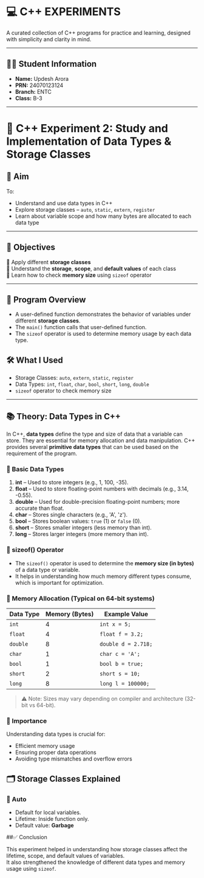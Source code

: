 # 💻 C++ EXPERIMENTS

A curated collection of C++ programs for practice and learning, designed with simplicity and clarity in mind.

---

## 👨‍🎓 Student Information

- **Name:** Updesh Arora  
- **PRN:** 24070123124  
- **Branch:** ENTC  
- **Class:** B-3

---
# 🧪 C++ Experiment 2: Study and Implementation of Data Types & Storage Classes

## 🎯 Aim

To:
- Understand and use data types in C++
- Explore storage classes – `auto`, `static`, `extern`, `register`
- Learn about variable scope and how many bytes are allocated to each data type

---

## 📌 Objectives

🔹 Apply different **storage classes**  
🔹 Understand the **storage**, **scope**, and **default values** of each class  
🔹 Learn how to check **memory size** using `sizeof` operator  

---

## 🧾 Program Overview

- A user-defined function demonstrates the behavior of variables under different **storage classes**.
- The `main()` function calls that user-defined function.
- The `sizeof` operator is used to determine memory usage by each data type.
  
## 🛠️ What I Used

- Storage Classes: `auto`, `extern`, `static`, `register`
- Data Types: `int`, `float`, `char`, `bool`, `short`, `long`, `double`
- `sizeof` operator to check memory size
---
## 📚 Theory: Data Types in C++

In C++, **data types** define the type and size of data that a variable can store. They are essential for memory allocation and data manipulation. C++ provides several **primitive data types** that can be used based on the requirement of the program.

### 🔹 Basic Data Types

1. **int** – Used to store integers (e.g., 1, 100, -35).  
2. **float** – Used to store floating-point numbers with decimals (e.g., 3.14, -0.55).  
3. **double** – Used for double-precision floating-point numbers; more accurate than float.  
4. **char** – Stores single characters (e.g., 'A', 'z').  
5. **bool** – Stores boolean values: `true` (1) or `false` (0).  
6. **short** – Stores smaller integers (less memory than int).  
7. **long** – Stores larger integers (more memory than int).

### 🔹 sizeof() Operator

- The `sizeof()` operator is used to determine the **memory size (in bytes)** of a data type or variable.
- It helps in understanding how much memory different types consume, which is important for optimization.

### 🔹 Memory Allocation (Typical on 64-bit systems)

| Data Type     | Memory (Bytes) | Example Value   |
|---------------|----------------|-----------------|
| `int`         | 4              | `int x = 5;`    |
| `float`       | 4              | `float f = 3.2;`|
| `double`      | 8              | `double d = 2.718;` |
| `char`        | 1              | `char c = 'A';` |
| `bool`        | 1              | `bool b = true;`|
| `short`       | 2              | `short s = 10;` |
| `long`        | 8              | `long l = 100000;` |

> ⚠️ Note: Sizes may vary depending on compiler and architecture (32-bit vs 64-bit).

### 🔹 Importance

Understanding data types is crucial for:
- Efficient memory usage
- Ensuring proper data operations
- Avoiding type mismatches and overflow errors



## 🗂️ Storage Classes Explained

### 🔸 Auto
- Default for local variables.
- Lifetime: Inside function only.
- Default value: **Garbage**

##✅ Conclusion

This experiment helped in understanding how storage classes affect the lifetime, scope, and default values of variables.  
It also strengthened the knowledge of different data types and memory usage using `sizeof`.
